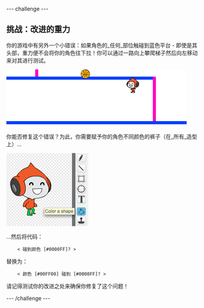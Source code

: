 --- challenge ---
## 挑战：改进的重力
你的游戏中有另外一个小错误：如果角色的_任何_部位触碰到蓝色平台 - 即使是其头部，重力便不会将你的角色往下拉！你可以通过一路向上攀爬梯子然后向左移动来对其进行测试。

![screenshot](images/dodge-gravity-bug.png)

你能否修复这个错误？为此，你需要赋予你的角色不同颜色的裤子（在_所有_造型上）...

![screenshot](images/dodge-trousers.png)

...然后将代码： 

```blocks
	< 碰到颜色 [#0000FF]? >
```

替换为：

```blocks
	< 颜色 [#00FF00] 碰到 [#0000FF]? >
```

请记得测试你的改进之处来确保你修复了这个问题！




--- /challenge ---
